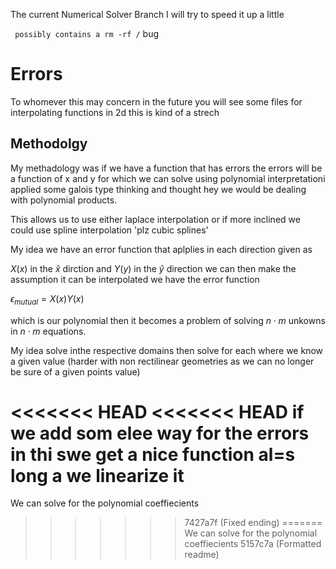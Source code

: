 The current Numerical Solver Branch I will try to speed it up a little

` possibly contains a rm -rf /` bug
# Errors

To whomever this may concern in the future you will see some files for interpolating functions in 2d this is kind of a strech

## Methodolgy

My methadology was if we have a function that has errors the errors will be a function of x and y for which we can solve using polynomial interpretationi applied some galois type thinking and thought hey we would be dealing with polynomial products.

This allows us to use either laplace interpolation  or if more inclined we could use spline interpolation 'plz cubic splines'

My idea we have an error function that aplplies in each direction given as

$X(x)$ in the $\hat x$ dirction and $Y(y)$ in the $\hat y$ direction we can then make the assumption it can be interpolated we have the error function

$\epsilon_{mutual}=X(x)Y(x)$

which is our polynomial then it becomes a problem of solving $n\cdot m$ unkowns in $n\cdot m$ equations.

My idea solve inthe respective domains then solve for each where we know a given value \(harder with non rectilinear geometries as we can no longer be sure of a given points value\)

<<<<<<< HEAD
<<<<<<< HEAD
if we add som elee way for the errors in thi swe get a nice function al=s long a we linearize it
=======
We can solve for the polynomial coeffiecients
>>>>>>> 7427a7f (Fixed ending)
=======
We can solve for the polynomial coeffiecients
>>>>>>> 5157c7a (Formatted readme)
